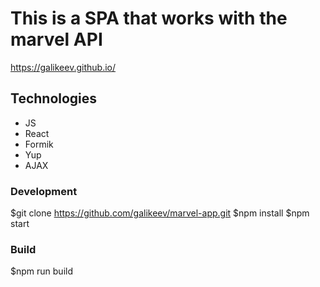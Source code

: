 # This is a SPA that works with the marvel API

https://galikeev.github.io/

## Technologies

- JS
- React
- Formik
- Yup
- AJAX

### Development

$git clone https://github.com/galikeev/marvel-app.git
$npm install
$npm start

### Build

$npm run build

